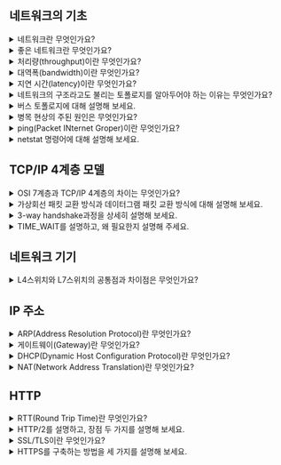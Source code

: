 ## 네트워크의 기초
<details>
<summary> 네트워크란 무엇인가요? </summary>
<div markdown="1">
  <br>
 
  `노드`와 `링크`가 서로 연결되어 있거나 연결되어 있지 않은 집합체를 의미합니다.

  
</div>
</details>

<details>
<summary> 좋은 네트워크란 무엇인가요? </summary>
<div markdown="1">
  <br>
 
 `많은 처리량`을 처리할 수 있으며 `지연 시간이 짧고` `장애 빈도가 적으며` `좋은 보안`을 갖춘 네트워크를 말합니다.

  
</div>
</details>

<details>
<summary> 처리량(throughput)이란 무엇인가요? </summary>
<div markdown="1">
  <br>
 
 링크를 통해 전달되는 `단위 시간 당 데이터양`을 말합니다. 
 단위는 bps를 사용합니다. <br>
사용자들이 많이 접속할 때마다 커지는 트래픽, 네트워크 장치 간의 대역폭, 네트워크 중간에 발생하는 에러, 장치의 하드웨어 스펙에 영향을 받습니다. <br>
 
  
</div>
</details>

<details>
<summary> 대역폭(bandwidth)이란 무엇인가요? </summary>
<div markdown="1">
  <br>
 
 주어진 시간 동안 네트워크 연결을 통해 흐를 수 있는 `최대 비트 수`입니다.
  <br>
  <br>
 ![xmfo](https://user-images.githubusercontent.com/70850937/188811733-c1239fdf-3955-4d16-a416-f71d730815d4.png)

 
</div>
</details>

<details>
<summary> 지연 시간(latency)이란 무엇인가요? </summary>
<div markdown="1">
  <br>
 
 요청이 처리되는 시간을 말하며 어떤 메시지가 두 장치 사이를 왕복하는데 걸린 시간을 말합니다. <br>
매체 타입(무선,유선), 패킷 크기, 라우터의 패킷 처리 시간에 영향을 받습니다.
 
  
</div>
</details>

<details>
<summary> 네트워크의 구조라고도 불리는 토폴로지를 알아두어야 하는 이유는 무엇인가요? </summary>
<div markdown="1">
  <br>
 
토폴로지가 중요한 이유는 `병목 현상`을 찾을 때 중요한 기준이 되기 때문입니다. <br>
[ 트리, 버스, 스타, 링, 메시 ]
 
  
</div>
</details>

<details>
<summary> 버스 토폴로지에 대해 설명해 보세요. </summary>
<div markdown="1">
  <br>
 
중앙 통신 회선 하나에 여러 개의 노드가 연결되어 공유하는 네트워크 구성을 말하며 근거리 통신망에서 사용합니다. <br>
  설치 비용이 적고 신뢰성이 우수하며 중앙 통신 회선에 노드를 추가하거나 삭제하기 쉽습니다. 스푸핑이 가능하다는 문제점이 있습니다.
 
  
</div>
</details>

<details>
<summary> 병목 현상의 주된 원인은 무엇인가요? </summary>
<div markdown="1">
  <br>

- 서버 CPU, 메모리 사용량이 많을 때
- 비효율적인 네트워크 구성
- 네트워크 대역폭
- 네트워크 토폴로지
</div>
</details>


<details>
<summary> ping(Packet INternet Groper)이란 무엇인가요? </summary>
<div markdown="1">
  <br>

네트워크 상태를 확인하려는 대상 노드를 향해 일정 크기의 패킷을 전송하는 명령어입니다. <br>
해당 노드의 `패킷 수신 상태`와 `도달하기까지의 시간`, 해당 노드까지 `네트워크가 잘 연결되어 있는지` 확인 가능합니다. <br>
TCP/IP 프로토콜 중에 `ICMP 프로토콜`을 통해 동작하며, ICMP를 지원하지 않는 기기를 대상으로는 실행할 수 없습니다. 네트워크 정책상 ICMP나 traceroute를 차단하는 대상일 때도 사용 불가합니다.
</div>
</details>

<details>
<summary> netstat 명령어에 대해 설명해 보세요. </summary>
<div markdown="1">
  <br>

접속되어 있는 서비스들의 네트워크 상태를 표시합니다. <br>
네트워크 접속, 라우팅 테이블, 네트워크 프로토콜 등 리스트를 보여줍니다.
</div>
</details>

## TCP/IP 4계층 모델
<details>
<summary> OSI 7계층과 TCP/IP 4계층의 차이는 무엇인가요? </summary>
<div markdown="1">
  <br>

OSI 7계층은 TCP/IP 계층과 다르게 애플리케이션계층을 링크계층, 데이터링크계층, 물리계층으로 나눠서 설명하고, 인터넷계층을 네트워크 계층으로 부른다는 점이 다릅니다.
  
</div>
</details>


<details>
<summary> 가상회선 패킷 교환 방식과 데이터그램 패킷 교환 방식에 대해 설명해 보세요. </summary>
<div markdown="1">
  <br>

  - 가상회선 패킷 교환 방식 : 각 패킷에는 가상회선 식별자가 포함되며 모든 패킷을 전송하면 가상회선이 해제되고 패킷들은 `전송된 순서대로 도착`하는 방식입니다.
- 데이터그램 패킷 교환 방식 : 패킷이 독립적으로 이동하며 `최적의 경로를 선택`합니다. 하나의 메시지에서 분할된 여러 패킷은 `서로 다른 경로로 전송`될 수 있으며, `도착한 순서가 다를 수 있는 방식`입니다.
  

</div>
</details>

<details>
<summary> 3-way handshake과정을 상세히 설명해 보세요. </summary>
<div markdown="1">
  <br>
  
  <img width="800" height="400" src="https://user-images.githubusercontent.com/70850937/188816648-a4a77a43-9d7f-4b87-889a-ee747d354b2c.png"> <br>

  <br>
  

  1) `SYN` 단계 : 클라이언트는 서버에 클라이언트의 ISN을 담아 SYN을 보냅니다. ISN은 새로운 TCP 연결의 첫 번째 패킷에 할당된 임의의 시퀀스 번호를 말하며, 이는 장치마다 다를 수 있습니다.
  2) `SYN + ACK` 단계 : 서버는 클라이언트의 SYN을 수신하고, 서버의 ISN을 보내며 승인번호로 클라이언트의 ISN + 1을 보냅니다.
  3) `ACK` 단계 : 클라이언트는 서버의 ISN + 1한 값인 승인번호를 담아 ACK를 서버에 보냅니다.

  
</div>
</details>

<details>
<summary> TIME_WAIT를 설명하고, 왜 필요한지 설명해 주세요. </summary>
<div markdown="1">
  <br>

TCP 연결 해제 과정에서 소켓이 바로 소멸되지 않고 일정 시간 유지되는 상태를 말합니다. <br>
지연 패킷이 발생할 경우를 대비하고 두 장치의 연결이 닫혔는지 확인하기 위해 필요합니다. <br>
CentOS와 우분투는 60초, 윈도우는 4분으로 설정되어 있으며 운영체제마다 조금씩 다를 수 있습니다.
  
</div>
</details>

## 네트워크 기기
<details>
<summary> L4스위치와 L7스위치의 공통점과 차이점은 무엇인가요? </summary>
<div markdown="1">
  <br>

1. 차이점 <br>
L4스위치는 인터넷 계층을 처리하는 기기로 스트리밍 관련 서비스에서는 사용할 수 없으며 메시지는 인식하지 못하고 <br>
  `IP`와 `포트`(특히 포트)를 기반으로 트래픽을 분산합니다. <br>
반면 L7스위치(=로드밸런서)는 `IP`, `포트` 외에도 `URL`, `HTTP 헤더`, `쿠키` 등을 기반으로 트래픽을 분산합니다.

1. 공통점 <br>
둘 다 헬스 체크를 통해 정상적인 서버 또는 비정상적인 서버를 판별하는데, 헬스 체크는 전송 주기와 재전송 횟수 등을 설정한 후 반복적으로 서버에 요청을 보내는 것을 말합니다.
  
</div>
</details>


## IP 주소
<details>
<summary>  ARP(Address Resolution Protocol)란 무엇인가요? </summary>
<div markdown="1">
  <br>

가상 주소인 IP를 실제 주소인 MAC 주소로 변환하는 프로토콜입니다. <br>
ARP Request 브로드캐스트를 보내서 IP 주소에 해당하는 것을 찾고, ARP reply 유니캐스트를 통해 MAC주소를 반환받아 MAC주소를 알아냅니다.
  
</div>
</details>

<details>
<summary>  게이트웨이(Gateway)란 무엇인가요? </summary>
<div markdown="1">
  <br>

서로 다른 `통신망`, `프로토콜`을 사용하는 네트워크 간의 통신이 가능하게 하는 관문 역할의 컴퓨터나 소프트웨어를 말합니다.
  
</div>
</details>

<details>
<summary>  DHCP(Dynamic Host Configuration Protocol)란 무엇인가요? </summary>
<div markdown="1">
  <br>

IP 주소 및 기타 통신 매개변수를 자동으로 할당하기 위한 네트워크 관리 프로토콜입니다. <br>
네트워크 장치의 IP주소를 수동으로 설정할 필요 없이 인터넷에 접속할 때마다 자동으로 IP 주소를 할당할 수 있습니다.
  
</div>
</details>

<details>
<summary>  NAT(Network Address Translation)란 무엇인가요? </summary>
<div markdown="1">
  <br>

사설 IP를 공인IP로 변환하거나 공인 IP를 사설 IP로 변환합니다. <br>
여러 대의 호스트가 하나의 공인 IP주소를 이용하여 인터넷에 접속하기 위해 사용합니다. <br>

- 장점 : IPv4의 주소 부족 문제를 보완합니다. 내부 네트워크 IP 주소와 외부 IP주소를 다르게 유지하기 때문에 내부 네트워크에 대한 보안이 가능합니다. <br>
- 단점 : 호스트 숫자에 따라 접속 속도가 느려질 수 있습니다.
  
</div>
</details>

## HTTP
<details>
<summary> RTT(Round Trip Time)란 무엇인가요?  </summary>
<div markdown="1">
  <br>

패킷이 목적지에 도달하고 나서 다시 출발지로 돌아오기까지 걸리는 시간, 즉 패킷 왕복 시간을 말합니다.
  
</div>
</details>

<details>
<summary> HTTP/2를 설명하고, 장점 두 가지를 설명해 보세요.  </summary>
<div markdown="1">
  <br>

HTTP/2는 HTTP/1.x보다 지연 시간을 줄이고 응답 시간을 더 빠르게 할 수 있으며 멀티플렉싱, 헤더 압축, 서버 푸시, 요청의 우선순위 처리를 지원하는 프로토콜입니다. <br>

- 장점 1) 멀티 플렉싱 <br>
멀티 플렉싱이란 여러 개의 스트림을 사용하여 송수신하는 것입니다. 특정 스트림의 패킷이 손실되었다고 하더라도 해당 스트림에만 영향을 미치고 나머지 스트림은 멀쩡하게 동작할 수 있습니다. <br>
- 장점 2) 서버 푸시 <br>
클라이언트 요청 없이 서버가 바로 리소스를 푸시하는 것을 말합니다. html에는 css, js파일들이 포함되기 마련인데 html을 읽으면서 그 안에 들어있던 css 파일을 서버에서 푸시하여 클라이언트에 먼저 줄 수 있습니다.
  
</div>
</details>

<details>
<summary> SSL/TLS이란 무엇인가요?  </summary>
<div markdown="1">
  <br>

전송 계층에서 보안을 제공하는 프로토콜입니다. <br>
 클라이언트와 서버가 통신할 때 SSL/TLS를 통해 제3자가 메시지를 도청하거나 변조하지 못하도록 합니다. 즉, 인터셉터를 방지할 수 있습니다.
  
</div>
</details>

<details>
<summary> HTTPS를 구축하는 방법을 세 가지를 설명해 보세요.  </summary>
<div markdown="1">
  <br>
  
1. 직접 `CA`에서 구매한 인증키를 기반으로 HTTPS 서비스를 구축합니다. <br>
2. 서버 앞단에 HTTPS를 제공하는 `로드밸런서`를 배치합니다. <br>
3. 서버 앞단에 HTTPS를 제공하는 `CDN`를 구축합니다. <br>
  
</div>
</details>
